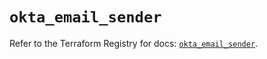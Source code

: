 # `okta_email_sender`

Refer to the Terraform Registry for docs: [`okta_email_sender`](https://registry.terraform.io/providers/okta/okta/4.14.0/docs/resources/email_sender).

